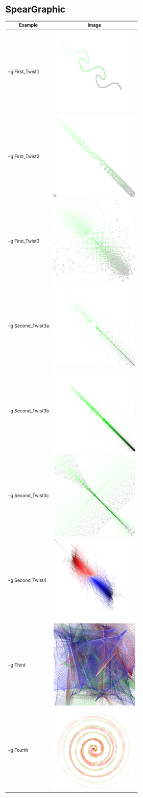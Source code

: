 # SpearGraphic #

| Example | Image |
|---------|-------|
| -g First_Twist1 | ![First_Twist1-0](img/img-12-First_Twist1-1.png "First_Twist1-0") |
| -g First_Twist2 | ![First_Twist2-1](img/img-12-First_Twist2-2.png "First_Twist2-1") |
| -g First_Twist3 | ![First_Twist3-2](img/img-12-First_Twist3-3.png "First_Twist3-2") |
| -g Second_Twist3a | ![Second_Twist3a-3](img/img-12-Second_Twist3a-4.png "Second_Twist3a-3") |
| -g Second_Twist3b | ![Second_Twist3b-4](img/img-12-Second_Twist3b-5.png "Second_Twist3b-4") |
| -g Second_Twist3c | ![Second_Twist3c-5](img/img-12-Second_Twist3c-6.png "Second_Twist3c-5") |
| -g Second_Twist4 | ![Second_Twist4-6](img/img-12-Second_Twist4-7.png "Second_Twist4-6") |
| -g Third | ![Third-7](img/img-12-Third-8.png "Third-7") |
| -g Fourth | ![Fourth-8](img/img-12-Fourth-9.png "Fourth-8") |
